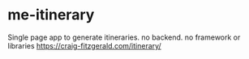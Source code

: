 # me-itinerary
Single page app to generate itineraries. no backend. no framework or libraries
https://craig-fitzgerald.com/itinerary/
